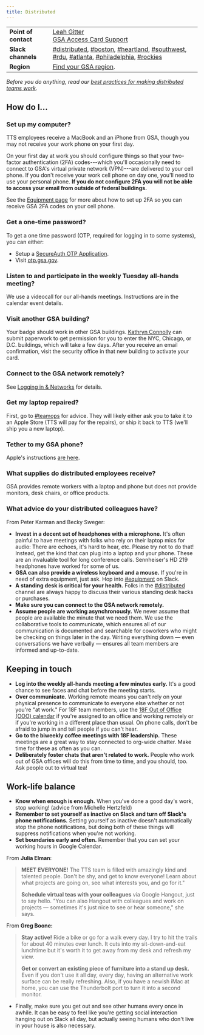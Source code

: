 ```yaml
---
title: Distributed
---
```


<div class="table-wrapper">
  <table class="table-office-metadata">
    <tbody>
      <tr>
        <td class="col-key"><strong>Point of contact</strong></td>
        <td class="col-value">
          <a href="https://gsa-tts.slack.com/messages/@leahgitter">Leah Gitter</a><br />
          <a href="mailto:hspd12.security@gsa.gov">GSA Access Card Support</a>
        </td>
      </tr>
      <tr>
        <td class="col-key">
          <strong>Slack channels</strong>
        </td>
        <td class="col-value">
          <a href="https://gsa-tts.slack.com/messages/distributed/">#distributed</a>,
          <a href="https://gsa-tts.slack.com/messages/boston/">#boston</a>,
          <a href="https://gsa-tts.slack.com/messages/heartland/">#heartland</a>,
          <a href="https://gsa-tts.slack.com/messages/southwest/">#southwest</a>,
          <a href="https://gsa-tts.slack.com/messages/rdu/">#rdu</a>,
          <a href="https://gsa-tts.slack.com/messages/atlanta/">#atlanta</a>,
          <a href="https://gsa-tts.slack.com/messages/philadelphia/">#philadelphia</a>,
          <a href="https://gsa-tts.slack.com/messages/rockies">#rockies</a>
        </td>
      </tr>
      <tr>
        <td class="col-key"><strong>Region</strong></td>
        <td class="col-value"><a href="https://www.gsa.gov/portal/category/22227">Find your GSA region</a>.</td>
      </tr>
    </tbody>
  </table>
</div>

_Before you do anything, read our [best practices for making distributed teams work](https://18f.gsa.gov/2015/10/15/best-practices-for-distributed-teams/)._

## How do I...

### Set up my computer?

TTS employees receive a MacBook and an iPhone from GSA, though you may not receive your work phone on your first day.

On your first day at work you should configure things so that your two-factor authentication (2FA) codes---which you'll occasionally need to connect to GSA's virtual private network (VPN)---are delivered to your cell phone. If you don't receive your work cell phone on day one, you'll need to use your personal phone. **If you do not configure 2FA you will not be able to access your email from outside of federal buildings.**

See the [Equipment page]({{site.baseurl}}/equipment/#phone) for more about how to set up 2FA so you can receive GSA 2FA codes on your cell phone.

### Get a one-time password?

To get a one time password (OTP, required for logging in to some systems), you can either:

- Setup a [SecureAuth OTP Application](https://insite.gsa.gov/employee-resources/information-technology/do-it-yourself-self-help/telework-technology/secureauth).
- Visit [otp.gsa.gov](https://otp.gsa.gov).

### Listen to and participate in the weekly Tuesday all-hands meeting?

We use a videocall for our all-hands meetings. Instructions are in the calendar event details.

### Visit another GSA building?

Your badge should work in other GSA buildings. <a href="https://gsa-tts.slack.com/messages/@kathryn/">Kathryn Connolly</a> can submit paperwork to get permission for you to enter the NYC, Chicago, or D.C. buildings, which will take a few days. After you receive an email confirmation, visit the security office in that new building to activate your card.

### Connect to the GSA network remotely?

See [Logging in &amp; Networks]({{site.baseurl}}/how-to-log-in/) for details.

### Get my laptop repaired?

First, go to [#teamops](https://gsa-tts.slack.com/messages/teamops/) for advice. They will likely either ask you to take it to an Apple Store (TTS will pay for the repairs), or ship it back to TTS (we'll ship you a new laptop).

### Tether to my GSA phone?

Apple's instructions [are here](https://support.apple.com/en-us/HT204023).

### What supplies do distributed employees receive?

GSA provides remote workers with a laptop and phone but does not provide monitors, desk chairs, or office products.

### What advice do your distributed colleagues have?

From Peter Karman and Becky Sweger:

- **Invest in a decent set of headphones with a microphone.** It's often painful to have meetings with folks who rely on their laptop mics for audio: There are echoes, it's hard to hear, etc. Please try not to do that! Instead, get the kind that can plug into a laptop and your phone. These are an invaluable tool for long conference calls. Sennheiser's HD 219 headphones have worked for some of us.
- **GSA can also provide a wireless keyboard and a mouse.** If you're in need of extra equipment, just ask. Hop into [#equipment](https://gsa-tts.slack.com/messages/equipment/) on Slack.
- **A standing desk is critical for your health.** Folks in the [#distributed](https://gsa-tts.slack.com/messages/distributed/) channel are always happy to discuss their various standing desk hacks or purchases.
- **Make sure you can connect to the GSA network remotely.**
- **Assume people are working asynchronously.** We never assume that people are available the minute that we need them. We use the collaborative tools to communicate, which ensures all of our communication is documented and searchable for coworkers who might be checking on things later in the day. Writing everything down — even conversations we have verbally — ensures all team members are informed and up-to-date.

## Keeping in touch

- **Log into the weekly all-hands meeting a few minutes early.** It's a good chance to see faces and chat before the meeting starts.
- **Over communicate.** Working remote means you can't rely on your physical presence to communicate to everyone else whether or not you're "at work." For 18F team members, use the [18F Out of Office (OOO) calendar](https://www.google.com/calendar/embed?src=gsa.gov_bth7useo0eeiicjgos2di6ph8k%40group.calendar.google.com&ctz=America/New_York) if you're assigned to an office and working remotely or if you're working in a different place than usual. On phone calls, don't be afraid to jump in and tell people if you can't hear.
- **Go to the biweekly coffee meetings with 18F leadership.** These meetings are a great way to stay connected to org-wide chatter. Make time for these as often as you can.
- **Deliberately foster chats that aren't related to work.** People who work out of GSA offices will do this from time to time, and you should, too. Ask people out to virtual tea!

## Work-life balance

- **Know when enough is enough.** When you've done a good day's work, stop working! (advice from Michelle Hertzfeld)
- **Remember to set yourself as inactive on Slack and turn off Slack's phone notifications.** Setting yourself as inactive doesn't automatically stop the phone notifications, but doing both of these things will suppress notifications when you're not working.
- **Set boundaries early and often.** Remember that you can set your working hours in Google Calendar.

From **Julia Elman**:

> **MEET EVERYONE!** The TTS team is filled with amazingly kind and talented people. Don't be shy, and get to know everyone! Learn about what projects are going on, see what interests you, and go for it."
>
> **Schedule virtual teas with your colleagues** via Google Hangout, just to say hello. "You can also Hangout with colleagues and work on projects — sometimes it's just nice to see or hear someone," she says.

From **Greg Boone:**

> **Stay active!** Ride a bike or go for a walk every day. I try to hit the trails for about 40 minutes over lunch. It cuts into my sit-down-and-eat lunchtime but it's worth it to get away from my desk and refresh my view.
>
> **Get or convert an existing piece of furniture into a stand up desk.** Even if you don't use it all day, every day, having an alternative work surface can be really refreshing. Also, if you have a newish iMac at home, you can use the Thunderbolt port to turn it into a second monitor.

- Finally, make sure you get out and see other humans every once in awhile. It can be easy to feel like you're getting social interaction hanging out on Slack all day, but actually seeing humans who don't live in your house is also necessary.
